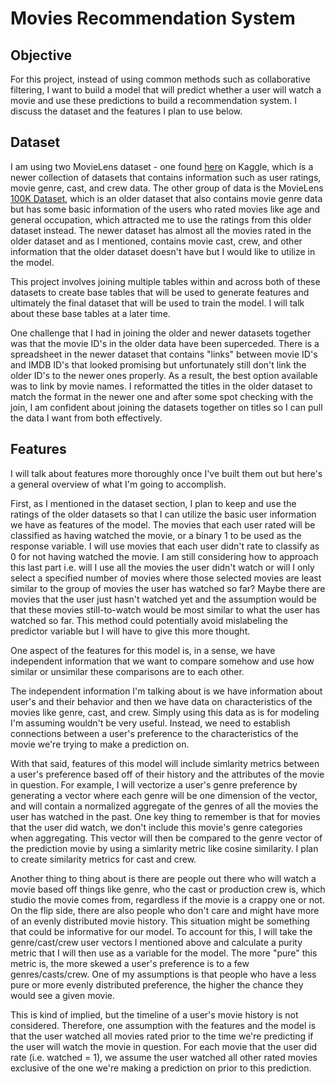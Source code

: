 # Movies Recommendation System

## Objective

For this project, instead of using common methods such as collaborative filtering, I want to build a model that will predict whether a user will watch a movie and use these predictions to build a recommendation system. I discuss the dataset and the features I plan to use below. 

## Dataset

I am using two MovieLens dataset - one found [here](https://www.kaggle.com/rounakbanik/the-movies-dataset#movies_metadata.csv) on Kaggle, which is a newer collection of datasets that contains information such as user ratings, movie genre, cast, and crew data. The other group of data is the MovieLens [100K Dataset](https://grouplens.org/datasets/movielens/100k/), which is an older dataset that also contains movie genre data but has some basic information of the users who rated movies like age and general occupation, which attracted me to use the ratings from this older dataset instead. The newer dataset has almost all the movies rated in the older dataset and as I mentioned, contains movie cast, crew, and other information that the older dataset doesn't have but I would like to utilize in the model. 

This project involves joining multiple tables within and across both of these datasets to create base tables that will be used to generate features and ultimately the final dataset that will be used to train the model. I will talk about these base tables at a later time. 

One challenge that I had in joining the older and newer datasets together was that the movie ID's in the older data have been superceded. There is a spreadsheet in the newer dataset that contains "links" between movie ID's and IMDB ID's that looked promising but unfortunately still don't link the older ID's to the newer ones properly. As a result, the best option available was to link by movie names. I reformatted the titles in the older dataset to match the format in the newer one and after some spot checking with the join, I am confident about joining the datasets together on titles so I can pull the data I want from both effectively. 

## Features

I will talk about features more thoroughly once I've built them out but here's a general overview of what I'm going to accomplish. 

First, as I mentioned in the dataset section, I plan to keep and use the ratings of the older datasets so that I can utilize the basic user information we have as features of the model. The movies that each user rated will be classified as having watched the movie, or a binary 1 to be used as the response variable. I will use movies that each user didn't rate to classify as 0 for not having watched the movie. I am still considering how to approach this last part i.e. will I use all the movies the user didn't watch or will I only select a specified number of movies where those selected movies are least similar to the group of movies the user has watched so far? Maybe there are movies that the user just hasn't watched yet and the assumption would be that these movies still-to-watch would be most similar to what the user has watched so far. This method could potentially avoid mislabeling the predictor variable but I will have to give this more thought. 

One aspect of the features for this model is, in a sense, we have independent information that we want to compare somehow and use how similar or unsimilar these comparisons are to each other. 

The independent information I'm talking about is we have information about user's and their behavior and then we have data on characteristics of the movies like genre, cast, and crew. Simply using this data as is for modeling I'm assuming wouldn't be very useful. Instead, we need to establish connections between a user's preference to the characteristics of the movie we're trying to make a prediction on. 

With that said, features of this model will include simlarity metrics between a user's preference based off of their history and the attributes of the movie in question. For example, I will vectorize a user's genre preference by generating a vector where each genre will be one dimension of the vector, and will contain a normalized aggregate of the genres of all the movies the user has watched in the past. One key thing to remember is that for movies that the user did watch, we don't include this movie's genre categories when aggregating. This vector will then be compared to the genre vector of the prediction movie by using a simlarity metric like cosine similarity. I plan to create similarity metrics for cast and crew. 

Another thing to thing about is there are people out there who will watch a movie based off things like genre, who the cast or production crew is, which studio the movie comes from, regardless if the movie is a crappy one or not. On the flip side, there are also people who don't care and might have more of an evenly distributed movie history. This situation might be something that could be informative for our model. To account for this, I will take the genre/cast/crew user vectors I mentioned above and calculate a purity metric that I will then use as a variable for the model. The more "pure" this metric is, the more skewed a user's preference is to a few genres/casts/crew. One of my assumptions is that people who have a less pure or more evenly distributed preference, the higher the chance they would see a given movie. 

This is kind of implied, but the timeline of a user's movie history is not considered. Therefore, one assumption with the features and the model is that the user watched all movies rated prior to the time we're predicting if the user will watch the movie in question. For each movie that the user did rate (i.e. watched = 1), we assume the user watched all other rated movies exclusive of the one we're making a prediction on prior to this prediction. 